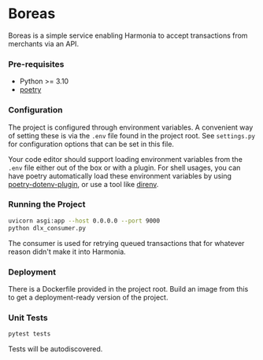 # Boreas
Boreas is a simple service enabling Harmonia to accept transactions from merchants via an API.

### Pre-requisites
* Python >= 3.10
* [poetry](https://python-poetry.org/docs/master/) 

### Configuration
The project is configured through environment variables. A convenient way
of setting these is via the `.env` file found in the project root. See `settings.py` for
configuration options that can be set in this file.

Your code editor should support loading environment variables from the `.env`
file either out of the box or with a plugin. For shell usages, you can have poetry
automatically load these environment variables by using
[poetry-dotenv-plugin](https://github.com/mpeteuil/poetry-dotenv-plugin), or
use a tool like [direnv](https://direnv.net/).

### Running the Project
```bash
uvicorn asgi:app --host 0.0.0.0 --port 9000
python dlx_consumer.py
```

The consumer is used for retrying queued transactions that for whatever reason didn't make it into Harmonia.

### Deployment
There is a Dockerfile provided in the project root. Build an image from this to
get a deployment-ready version of the project.

### Unit Tests
```bash
pytest tests
```
Tests will be autodiscovered.